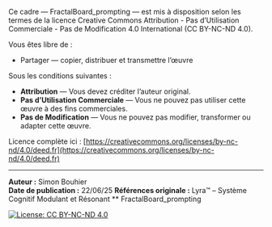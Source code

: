 Ce cadre — FractalBoard_prompting — est mis à disposition selon les termes de la licence Creative Commons Attribution - Pas d’Utilisation Commerciale - Pas de Modification 4.0 International (CC BY-NC-ND 4.0).

Vous êtes libre de :
- Partager — copier, distribuer et transmettre l’œuvre

Sous les conditions suivantes :
- **Attribution** — Vous devez créditer l’auteur original.
- **Pas d’Utilisation Commerciale** — Vous ne pouvez pas utiliser cette œuvre à des fins commerciales.
- **Pas de Modification** — Vous ne pouvez pas modifier, transformer ou adapter cette œuvre.

Licence complète ici : [https://creativecommons.org/licenses/by-nc-nd/4.0/deed.fr](https://creativecommons.org/licenses/by-nc-nd/4.0/deed.fr)

---

**Auteur :** Simon Bouhier  
**Date de publication :** 22/06/25 
**Références originale :** Lyra™ – Système Cognitif Modulant et Résonant
                        ** FractalBoard_prompting

[![License: CC BY-NC-ND 4.0](https://licensebuttons.net/l/by-nc-nd/4.0/88x31.png)](https://creativecommons.org/licenses/by-nc-nd/4.0/)
